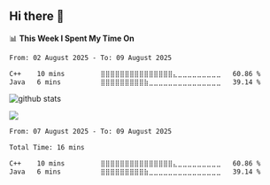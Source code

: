 ## Hi there 👋



<!--
**xnocode/xnocode** is a ✨ _special_ ✨ repository because its `README.md` (this file) appears on your GitHub profile.

Here are some ideas to get you started:

- 🔭 I’m currently working on ...
- 🌱 I’m currently learning ...
- 👯 I’m looking to collaborate on ...
- 🤔 I’m looking for help with ...
- 💬 Ask me about ...
- 📫 How to reach me: ...
- 😄 Pronouns: ...
- ⚡ Fun fact: ...
-->


📊 **This Week I Spent My Time On** 
<!--START_SECTION:waka-->

```txt
From: 02 August 2025 - To: 09 August 2025

C++    10 mins         ⣿⣿⣿⣿⣿⣿⣿⣿⣿⣿⣿⣿⣿⣿⣿⣄⣀⣀⣀⣀⣀⣀⣀⣀⣀   60.86 %
Java   6 mins          ⣿⣿⣿⣿⣿⣿⣿⣿⣿⣷⣀⣀⣀⣀⣀⣀⣀⣀⣀⣀⣀⣀⣀⣀⣀   39.14 %
```

<!--END_SECTION:waka-->

<picture decoding="async" loading="lazy">
  <source media="(prefers-color-scheme: light)" srcset="https://raw.githubusercontent.com/xnocode/xnocode/output/github-stats.png">
  <source media="(prefers-color-scheme: dark)" srcset="https://raw.githubusercontent.com/xnocode/xnocode/output/github-stats-dark.png">
  <img alt="github stats" src="https://pixel-profile.vercel.app/api/github-stats?username=xnocode&screen_effect=false&theme=fuji&hide=avatar&dithering=true">
</picture>

![](https://komarev.com/ghpvc/?username=xnocode&style=for-the-badge)

<!--START_SECTION:total-->

```txt
From: 07 August 2025 - To: 09 August 2025

Total Time: 16 mins

C++    10 mins         ⣿⣿⣿⣿⣿⣿⣿⣿⣿⣿⣿⣿⣿⣿⣿⣄⣀⣀⣀⣀⣀⣀⣀⣀⣀   60.86 %
Java   6 mins          ⣿⣿⣿⣿⣿⣿⣿⣿⣿⣷⣀⣀⣀⣀⣀⣀⣀⣀⣀⣀⣀⣀⣀⣀⣀   39.14 %
```

<!--END_SECTION:total-->

